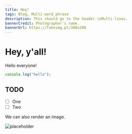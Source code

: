 ```yaml
---
title: Hey!
tags: Blog, Multi-word phrase
description: This should go to the header.\nMulti-lines.
bannerCredit: Photographer's name.
bannerUrl: https://fakeimg.pl/300x200
---
```


# Hey, y'all!

Hello everyone!

```ts
console.log("hello");
```

## TODO

- [ ] One
- [ ] Two

We can also render an image.

![placeholder](https://fakeimg.pl/600x400)
